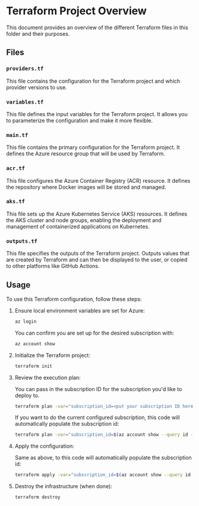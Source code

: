 # Terraform Project Overview

This document provides an overview of the different Terraform files in this folder and their purposes.

## Files

### `providers.tf`

This file contains the configuration for the Terraform project and which provider versions to use.

### `variables.tf`

This file defines the input variables for the Terraform project. It allows you to parameterize the configuration and make it more flexible.

### `main.tf`

This file contains the primary configuration for the Terraform project. It defines the Azure resource group that will be used by Terraform.

### `acr.tf`

This file configures the Azure Container Registry (ACR) resource. It defines the repository where Docker images will be stored and managed.

### `aks.tf`

This file sets up the Azure Kubernetes Service (AKS) resources. It defines the AKS cluster and node groups, enabling the deployment and management of containerized applications on Kubernetes.

### `outputs.tf`

This file specifies the outputs of the Terraform project. Outputs values that are created by Terraform and can then be displayed to the user, or copied to other platforms like GitHub Actions.

## Usage

To use this Terraform configuration, follow these steps:

1. Ensure local environment variables are set for Azure:

    ```sh
    az login
    ```

    You can confirm you are set up for the desired subscription with:

    ```sh
    az account show
    ```

1. Initialize the Terraform project:

    ```sh
    terraform init
    ```

1. Review the execution plan:

    You can pass in the subscription ID for the subscription you'd like to deploy to.

    ```sh
    terraform plan -var="subscription_id=<put your subscription ID here>"
    ```

    If you want to do the current configured subscription, this code will automatically populate the subscription id:

    ```sh
    terraform plan -var="subscription_id=$(az account show --query id --output tsv)"
    ```

1. Apply the configuration:

    Same as above, to this code will automatically populate the subscription id:

    ```sh
    terraform apply -var="subscription_id=$(az account show --query id --output tsv)"
    ```

1. Destroy the infrastructure (when done):

    ```sh
    terraform destroy
    ```
